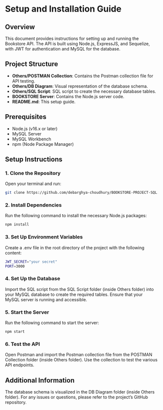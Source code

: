 # Setup and Installation Guide

## Overview

This document provides instructions for setting up and running the Bookstore API. The API is built using Node.js, ExpressJS, and Sequelize, with JWT for authentication and MySQL for the database.

## Project Structure

- **Others/POSTMAN Collection**: Contains the Postman collection file for API testing.
- **Others/DB Diagram**: Visual representation of the database schema.
- **Others/SQL Script**: SQL script to create the necessary database tables.
- **BOOKSTORE Server**: Contains the Node.js server code.
- **README.md**: This setup guide.

## Prerequisites

- Node.js (v16.x or later)
- MySQL Server
- MySQL Workbench
- npm (Node Package Manager)

## Setup Instructions

### 1. Clone the Repository

Open your terminal and run:

```bash
git clone https://github.com/debarghya-choudhury/BOOKSTORE-PROJECT-SQL.git
```

### 2. Install Dependencies

Run the following command to install the necessary Node.js packages:

```bash
npm install
```

### 3. Set Up Environment Variables

Create a .env file in the root directory of the project with the following content:

```bash
JWT_SECRET="your secret"
PORT=3000
```

### 4. Set Up the Database

Import the SQL script from the SQL Script folder (inside Others folder) into your MySQL database to create the required tables.
Ensure that your MySQL server is running and accessible.

### 5. Start the Server

Run the following command to start the server:

```bash
npm start
```

### 6. Test the API

Open Postman and import the Postman collection file from the POSTMAN Collection folder (inside Others folder).
Use the collection to test the various API endpoints.


## Additional Information

The database schema is visualized in the DB Diagram folder (inside Others folder).
For any issues or questions, please refer to the project’s GitHub repository.